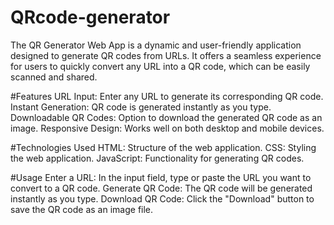 # QRcode-generator
The QR Generator Web App is a dynamic and user-friendly application designed to generate QR codes from URLs. It offers a seamless experience for users to quickly convert any URL into a QR code, which can be easily scanned and shared.

#Features
URL Input: Enter any URL to generate its corresponding QR code.
Instant Generation: QR code is generated instantly as you type.
Downloadable QR Codes: Option to download the generated QR code as an image.
Responsive Design: Works well on both desktop and mobile devices.

#Technologies Used
HTML: Structure of the web application.
CSS: Styling the web application.
JavaScript: Functionality for generating QR codes.

#Usage
Enter a URL: In the input field, type or paste the URL you want to convert to a QR code.
Generate QR Code: The QR code will be generated instantly as you type.
Download QR Code: Click the "Download" button to save the QR code as an image file.
